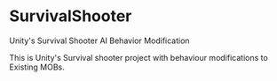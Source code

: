 # SurvivalShooter
Unity's Survival Shooter AI Behavior Modification

This is Unity's Survival shooter project with behaviour modifications to Existing MOBs.
